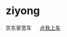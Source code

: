 # ziyong
京东家宽车 </el-button><el-button style="margin-bottom:10px;width:113px;margin-left: 5px;padding: 13px 13px;" class="el-button el-button--warning" type="button"><a href="http://guoke.nat100.top/" target="_blank" title="" style="">点我上车</a></el-button>

